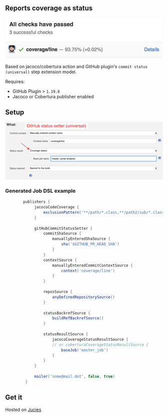 ## Reports coverage as status

![Status](doc/img/status.png)

Based on jacoco/cobertura action and GitHub plugin's `commit status (universal)` step extension model.

Requires:
 - GitHub Plugin > `1.19.0`
 - Jacoco or Cobertura publisher enabled

## Setup

![Setup](doc/img/settings.png)

### Generated Job DSL example

```groovy
        publishers {
             jacocoCodeCoverage {
                 exclusionPattern('**/path/*.class,**/path2/sub/*.class')
             }
 
             gitHubCommitStatusSetter {
                 commitShaSource {
                     manuallyEnteredShaSource {
                         sha('$GITHUB_PR_HEAD_SHA')
                     }
                 }
                 contextSource {
                     manuallyEnteredCommitContextSource {
                         context('coverage/line')
                     }
                 }
 
                 reposSource {
                     anyDefinedRepositorySource()
                 }
 
                 statusBackrefSource {
                     buildRefBackrefSource()
                 }
 
                 statusResultSource {
                     jacocoCoverageStatusResultSource {
                     // or coberturaCoverageStatusResultSource {
                         baseJob('master_job')
                     }
                 }
             }
 
             mailer('some@mail.dot', false, true)
         }
```

## Get it

Hosted on [Jucies](https://github.com/jucies/releases)

